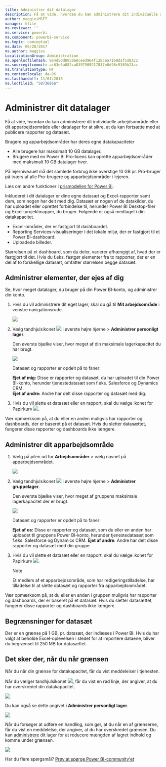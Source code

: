 ```yaml
---
title: Administrer dit datalager
description: Få at vide, hvordan du kan administrere dit individuelle arbejdsområde eller dit apparbejdsområde eller datalager for at sikre, at du kan fortsætte med at publicere rapporter og datasæt.
author: maggiesMSFT
manager: kfile
ms.reviewer: ''
ms.service: powerbi
ms.component: powerbi-service
ms.topic: conceptual
ms.date: 06/28/2017
ms.author: maggies
LocalizationGroup: Administration
ms.openlocfilehash: 864d50d8850a8ceed964f128cea71b0daf5d8322
ms.sourcegitcommit: ac63e6a082ca8397909217837e8d98c9389b23ac
ms.translationtype: HT
ms.contentlocale: da-DK
ms.lasthandoff: 11/01/2018
ms.locfileid: "50736866"
---
```

# <a name="manage-your-data-storage"></a>Administrer dit datalager
Få at vide, hvordan du kan administrere dit individuelle arbejdsområde eller dit apparbejdsområde eller datalager for at sikre, at du kan fortsætte med at publicere rapporter og datasæt.

Brugere og apparbejdsområder har deres egne datakapaciteter

* Alle brugere har maksimalt 10 GB datalager.
* Brugere med en Power BI Pro-licens kan oprette apparbejdsområder med maksimalt 10 GB datalager hver.

På lejerniveauet må det samlede forbrug ikke overstige 10 GB pr. Pro-bruger på tværs af alle Pro-brugere og apparbejdsområder i lejeren.

Læs om andre funktioner i [prismodellen for Power BI](https://powerbi.microsoft.com/pricing).

Inkluderet i dit datalager er dine egne datasæt og Excel-rapporter samt dem, som nogen har delt med dig. Datasæt er nogen af de datakilder, du har uploadet eller oprettet forbindelse til, herunder Power BI Desktop-filer og Excel-projektmapper, du bruger. Følgende er også medtaget i din datakapacitet.

* Excel-områder, der er fastgjort til dashboardet.
* Reporting Services-visualiseringer i det lokale miljø, der er fastgjort til et Power BI-dashboard.
* Uploadede billeder.

Størrelsen på et dashboard, som du deler, varierer afhængigt af, hvad der er fastgjort til det. Hvis du f.eks. fastgør elementer fra to rapporter, der er en del af to forskellige datasæt, omfatter størrelsen begge datasæt.

<a name="manage"/>

## <a name="manage-items-owned-by-you"></a>Administrer elementer, der ejes af dig
Se, hvor meget datalager, du bruger på din Power BI-konto, og administrer din konto.

1. Hvis du vil administrere dit eget lager, skal du gå til **Mit arbejdsområde** i venstre navigationsrude.
   
    ![](media/service-admin-manage-your-data-storage-in-power-bi/pbi_myworkspace.png)
2. Vælg tandhjulsikonet ![](media/service-admin-manage-your-data-storage-in-power-bi/pbi_gearicon.png) i øverste højre hjørne \> **Administrer personligt lager**.
   
    Den øverste bjælke viser, hvor meget af din maksimale lagerkapacitet du har brugt.
   
    ![](media/service-admin-manage-your-data-storage-in-power-bi/pbi_persnlstorage.png)
   
    Datasæt og rapporter er opdelt på to faner:
   
    **Ejet af mig:** Disse er rapporter og datasæt, du har uploadet til din Power BI-konto, herunder tjenestedatasæt som f.eks. Salesforce og Dynamics CRM.  
    **Ejet af andre:** Andre har delt disse rapporter og datasæt med dig.
3. Hvis du vil slette et datasæt eller en rapport, skal du vælge ikonet for Papirkurv ![](media/service-admin-manage-your-data-storage-in-power-bi/pbi_deleteicon.png).

Vær opmærksom på, at du eller en anden muligvis har rapporter og dashboards, der er baseret på et datasæt. Hvis du sletter datasættet, fungerer disse rapporter og dashboards ikke længere.

## <a name="manage-your-app-workspace"></a>Administrer dit apparbejdsområde
1. Vælg på pilen ud for **Arbejdsområder** \> vælg navnet på apparbejdsområdet.
   
    ![](media/service-admin-manage-your-data-storage-in-power-bi/pbi_groupworkspaces.png)
2. Vælg tandhjulsikonet ![](media/service-admin-manage-your-data-storage-in-power-bi/pbi_gearicon.png) i øverste højre hjørne \> **Administrer gruppelager**.
   
    Den øverste bjælke viser, hvor meget af gruppens maksimale lagerkapacitet der er brugt.
   
    ![](media/service-admin-manage-your-data-storage-in-power-bi/pbi_groupstorage.png)
   
    Datasæt og rapporter er opdelt på to faner:
   
    **Ejet af os:** Disse er rapporter og datasæt, som du eller en anden har uploadet til gruppens Power BI-konto, herunder tjenestedatasæt som f.eks. Salesforce og Dynamics CRM.
    **Ejet af andre:** Andre har delt disse rapporter og datasæt med din gruppe.
3. Hvis du vil slette et datasæt eller en rapport, skal du vælge ikonet for Papirkurv ![](media/service-admin-manage-your-data-storage-in-power-bi/pbi_deleteicon.png).
   
   > [!NOTE]
   > Et medlem af et apparbejdsområde, som har redigeringstilladelse, har tilladelse til at slette datasæt og rapporter fra apparbejdsområdet.
   > 
   > 

Vær opmærksom på, at du eller en anden i gruppen muligvis har rapporter og dashboards, der er baseret på et datasæt. Hvis du sletter datasættet, fungerer disse rapporter og dashboards ikke længere.

## <a name="dataset-limits"></a>Begrænsninger for datasæt
Der er en grænse på 1 GB, pr. datasæt, der indlæses i Power BI. Hvis du har valgt at beholde Excel-oplevelsen i stedet for at importere dataene, bliver du begrænset til 250 MB for datasættet.

## <a name="what-happens-when-you-hit-a-limit"></a>Det sker der, når du når grænsen
Når du når din grænse for datakapacitet, får du vist meddelelser i tjenesten. 

Når du vælger tandhjulsikonet ![](media/service-admin-manage-your-data-storage-in-power-bi/pbi_gearicon.png), får du vist en rød linje, der angiver, at du har overskredet din datakapacitet.

![](media/service-admin-manage-your-data-storage-in-power-bi/manage-storage-limit.png)

Du kan også se dette angivet i **Administrer personligt lager**.

 ![](media/service-admin-manage-your-data-storage-in-power-bi/manage-storage-limit2.png)

 Når du forsøger at udføre en handling, som gør, at du når en af grænserne, får du vist en meddelelse, der angiver, at du har overskredet grænsen. Du kan [administrere](#manage) dit lager for at reducere mængden af lagret indhold og komme under grænsen.

 ![](media/service-admin-manage-your-data-storage-in-power-bi/powerbi-pro-over-limit.png)

 Har du flere spørgsmål? [Prøv at spørge Power BI-community'et](http://community.powerbi.com/)

